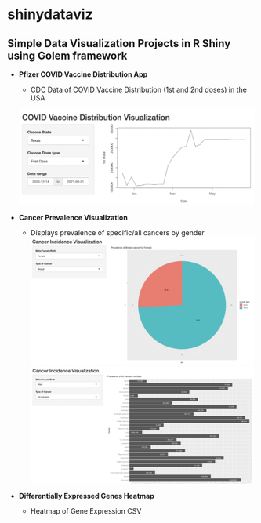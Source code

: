 # shinydataviz

## Simple Data Visualization Projects in R Shiny using Golem framework

- **Pfizer COVID Vaccine Distribution App**
  - CDC Data of COVID Vaccine Distribution (1st and 2nd doses) in the USA
  
  ![covid_visualization](https://github.com/vaishnavim9/shinydataviz/blob/main/CovidVaccineVisualization/COVID_Visualization_Example.png?raw=true)
- **Cancer Prevalence Visualization**
  - Displays prevalence of specific/all cancers by gender
  ![cancer_prevalence](https://github.com/vaishnavim9/shinydataviz/blob/main/CancerPrevalenceVisualization/Prev_BreastCancer_Female.png?raw=true)
  ![cancer_prevalence](https://github.com/vaishnavim9/shinydataviz/blob/main/CancerPrevalenceVisualization/AllCancers_Male.png?raw=true)
  
  
- **Differentially Expressed Genes Heatmap**
  - Heatmap of Gene Expression CSV



